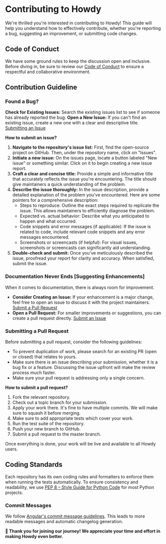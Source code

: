 # Contributing to Howdy

We're thrilled you're interested in contributing to Howdy! 
This guide will help you understand how to effectively contribute, whether you're reporting a bug, suggesting an improvement, or submitting code changes.

## Code of Conduct

We have some ground rules to keep the discussion open and inclusive.
Before diving in, be sure to review our [Code of Conduct](CODE_OF_CONDUCT.md) to ensure a respectful and collaborative environment.

## Contribution Guideline

### Found a Bug?

**Check for Existing Issues:** Search the existing issues list to see if someone has already reported the bug.
**Open a New Issue:** If you can't find an existing issue, create a new one with a clear and descriptive title. [Submitting an Issue](https://github.com/intelagense/howdy/issues)

**How to submit an issue?**

1. **Navigate to the repository's issue list:** First, find the open-source project on GitHub. Then, under the repository name, click on "Issues".
2. **Initiate a new issue:**  On the issues page, locate a button labeled "New issue" or something similar. Click on it to begin creating a new issue report.
3. **Craft a clear and concise title:** Provide a simple and informative title that accurately reflects the issue you're encountering. The title should give maintainers a quick understanding of the problem.
4. **Describe the issue thoroughly:**  In the issue description, provide a detailed explanation of the problem you've encountered. Here are some pointers for a comprehensive description:
     - Steps to reproduce: Outline the exact steps required to replicate the issue. This allows maintainers to efficiently diagnose the problem.
     - Expected vs. actual behavior: Describe what you anticipated to happen and what occurred.
     - Code snippets and error messages (if applicable): If the issue is related to code, include relevant code snippets and any error messages encountered.
     - Screenshots or screencasts (if helpful): For visual issues, screenshots or screencasts can significantly aid understanding.
9. **Double-check and submit:**  Once you've meticulously described the issue, proofread your report for clarity and accuracy. When satisfied, submit the issue.

### Documentation Never Ends [Suggesting Enhancements]

When it comes to documentation, there is always room for improvement.
- **Consider Creating an Issue:** If your enhancement is a major change, feel free to open an issue to discuss it with the project maintainers. [Submit a Pull Request](https://github.com/intelagense/howdy/pulls)
- **Open a Pull Request:** For smaller improvements or suggestions, you can create a pull request directly. [Submit an Issue](https://github.com/intelagense/howdy/issues)

### Submitting a Pull Request

Before submitting a pull request, consider the following guidelines:

- To prevent duplication of work, please search for an existing PR (open or closed) that relates to yours.
- Make sure there is an issue describing your submission, whether it is a bug fix or a feature. Discussing the issue upfront will make the review process much faster.
- Make sure your pull request is addressing only a single concern.
 
 **How to submit a pull request?**

1. Fork the relevant repository.
2. Check out a topic branch for your submission.
3. Apply your work there. It's fine to have multiple commits. We will make sure to squash it before merging.
4. Make sure to add appropriate tests which cover your work.
6. Run the test suite of the repository.
7. Push your new branch to GitHub.
8. Submit a pull request to the master branch.

Once everything is done, your work will be live and available to all Howdy users.

## Coding Standards

Each repository has its own coding rules and formatters to enforce them when running the tests automatically.
To ensure consistency and readability, we use [PEP 8 – Style Guide for Python Code](https://peps.python.org/pep-0008/) for most Python projects.

### Commit Messages

We follow [Angular's commit message guidelines](https://github.com/angular/angular/blob/main/CONTRIBUTING.md#-commit-message-format). This leads to more readable messages and automatic changelog generation.

**🤠 Thank you for joining our journey! We appreciate your time and effort in making Howdy even better.**

